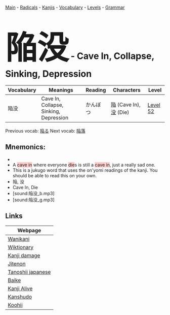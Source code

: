 <style> bigfont {font-size: 100px}</style>
[Main](../README.md) -
[Radicals](../radicals.md) -
[Kanjis](../kanjis.md) -
[Vocabulary](../vocabulary.md) -
[Levels](../levels.md) -
[Grammar](../grammar.md)
# <bigfont> 陥没</bigfont> - Cave In, Collapse, Sinking, Depression 

| Vocabulary | Meanings | Reading | Characters | Level |
| --- | --- | --- | --- | --- |
| 陥没 | Cave In, Collapse, Sinking, Depression | かんぼつ |  [陥](../kanjis/陥.md) (Cave In), [没](../kanjis/没.md) (Die) | [Level 52](../levels/wk_level52.md) |

Previous vocab: [陥る](陥る.md) Next vocab: [陥落](陥落.md) 

## Mnemonics:

* 
* A <span style="background-color:#ffcccb"> cave in</span> where everyone <span style="background-color:#ffcccb"> die</span>s is still a <span style="background-color:#ffcccb"> cave in</span>, just a really sad one.
* This is a jukugo word that uses the on'yomi readings of the kanji. You should be able to read this on your own.
* 陥, 没
* Cave In, Die
* [sound:陥没_b.mp3]
* [sound:陥没_g.mp3]


## Links 

| Webpage |
| --- |
| [Wanikani          ](https://www.wanikani.com/kanji/陥没) |
| [Wiktionary        ](https://en.wiktionary.org/wiki/陥没) |
| [Kanji damage      ](http://www.kanjidamage.com/kanji/search?utf8=✓&q=陥没) |
| [Jitenon           ](https://jitenon.com/kanji/陥没) |
| [Tanoshii japanese ](https://www.tanoshiijapanese.com/dictionary/kanji.cfm?k=陥没) |
| [Baike             ](https://baike.baidu.com/item/陥没) |
| [Kanji Alive       ](https://app.kanjialive.com/陥没) |
| [Kanshudo          ](https://www.kanshudo.com/searchmn?q=陥没) |
| [Koohii            ](https://kanji.koohii.com/study/kanji/陥没) |
